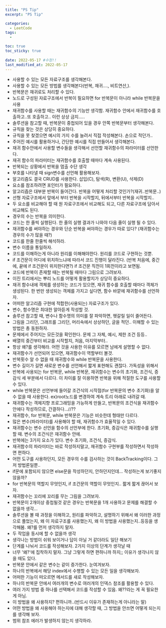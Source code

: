 ```yaml
---
title: "PS Tip"
excerpt: "PS Tip"

categories:
  - LeetCode
tags:
  - 

toc: true
toc_sticky: true
 
date: 2022-05-17 #수정!!
last_modified_at: 2022-05-17
---
```

- 사용할 수 있는 모든 자료구조를 생각해본다.
- 사용할 수 있는 모든 방법를 생각해본다(반복, 재귀...., 비트연산,).
- 반복문은 재귀로도 처리할 수 있다.
- 노드로 구성된 자료구조에서 반복이 필요하면 for 반복문이 아니라 while 반복문을 사용
- 재귀함수를 사용할 때는 재귀함수의 기능만 생각함. 재귀함수 안에서 재귀함수를 호출하고..또 호출하고.. 이런 상상 금지.....
- 솔루션을 참고할 때, 반복문이 중첩되어 있을 경우 안쪽 반복문부터 생각해본다.
- 규칙을 찾는 것은 상당히 중요하다.
- 규칙을 못 찾겠으면 예시의 가지 수를 늘려서 직접 작성해본다. 손으로 적던가..
- 주어진 예시를 활용하거나, 간단한 예시를 직접 만들어서 생각해본다.
- 재귀 함수안에서 사용할 변수들을 생각해서 선언할 재귀함수의 파라미터를 선언한다.
- 재귀 함수의 파라미터는 재귀함수를 호출할 때마다 계속 사용된다.
- 반복되는 상황에서 반복을 멈출 수단 생각
- 부호를 나타낼 때 sign변수를 선언해 활용해보자.
- 알고리즘도 결국 CRUD를 사용한다. 삽입(C), 탐색(R), 변환(U), 삭제(D)
- 요소를 참조하려면 포인터가 필요하다.
- 알고리즘은 대부분 반복이 들어간다. 반복을 어떻게 처리할 것인가?(재귀..반복문..)
- 선형 자료구조에서 앞에서 부터 반복을 시작할지, 뒤에서부터 반복을 시작할지..
- 두 요소를 비교해야 할 때 원 자료구조에서 비교해도 되고, 다른 자료구조에 담아서 비교해도 된다.
- 경우의 수는 반복을 의미한다.
- 코드는 한 줄씩 실행된다. 한 줄의 실행 결과가 나와야 다음 줄이 실행 될 수 있다.
- 재귀함수를 써야하는 경우와 단순 반복을 써야하는 경우가 따로 있다? (재귀함수는 경우의 수가 많을 때?)
- 코드를 한줄 한줄씩 해석하라.
- 변수 이름을 통일하자.
- 코드를 이해하는게 아니라 원리를 이해해야한다. 원리를 코드로 구현하는 것뿐.
- if 조건문이 어디에 위치하느냐에 따라서 코드 진행이 달라진다. (반복 처음에, 중간에, 끝에 if 조건문이 위치한다면?) if 조건문 직전이 1회전이라고 보면됨.
- 코드에 반복이 존재할 때는 반복될 때마다 그림으로 그려보자.
- 이진 트리에서는 뿌리 노드를 어떻게 활용할지가 상당히 중요하다.
- 재귀 함수내에 객체를 생성하는 코드가 있으면, 재귀 함수를 호출할 때마다 객체가 생성된다. 한 번만 생성되는 객체를 가지고 싶다면, 함수 바깥에 재귀함수를 선언하자.
- 어떠한 알고리즘 구현에 적합한(사용되는) 자료구조가 있다.
- 변수, 함수명은 최대한 알아듣게 작성할 것.
- 솔루션 참고할 때, 변수나 함수명의 의미를 잘 파악하면, 헷갈릴 일이 줄어든다.
- 그림을 그리던, 그래프를 그리던, 머리속에서 상상하던, 글을 적던.. 이해할 수 있는 방법은 총 동원하자.
- 문제에서 주어지는 모든것을 확인한다. 문제 그 자체, 예시, 제한 조건 등등..
- 배열의 중간부터 비교를 시작할지, 처음, 마지막부터..
- 항상 왜?를 생각해라. 어떤 것을 사용한 이유를 모르면 남에게 설명할 수 없다.
- 재귀함수가 선언되어 있으면, 재귀함수이 역할부터 볼것.
- 반복횟수 알 수 없을 때 재귀함수와 while 반복문을 사용한다.
- 변수 길이가 길면 새로운 변수를 선언해서 짧게 표현해도 괜찮다. 가독성을 위해서
- 반복에 사용되는 for 반복문, while 반복문, 재귀함수는 변수의 초기화, 조건식, 증감식 세 부분에서 다르다. 이 차이를 잘 이용하면 반복을 위해 적절한 도구를 사용할 수 있다.
- while 반복문은 선언부에 들어갈 조건식의 시작점(for 반복문의 변수 초기화)을 알 수 없을 때 사용한다. ex)root노드를 변경하여 계속 트리 아래로 내려갈 때.
- 재귀함수는 객체지향 프로그래밍을 가능하게 만들고, 반복문의 조건식을 재귀함수 안에다 작성하므로, 간결하다...//??
- 재귀함수, for 반복문, while 반복문은 기능은 비슷한데 형태만 다르다.
- 많은 변수(파라미터)를 사용해야 할 때, 재귀함수가 효율적일 수 있다.
- 재귀함수는 변수 선언을 함수의 선언부에 한다. 초기화, 증감식은 재귀함수를 실행할 때. 변수의 조건식은 재귀함수 안에.
- 반복에는 3가지 요소가 있다. 변수 초기화, 조건식, 증감식.
- 재귀함수의 파라미터는 바로 작성하지말고, 재귀함수 구현부를 작성하면서 작성하면 편하다.
- 어떤 도구를 사용하던지, 모든 경우의 수를 검사하는 것이 BackTracking이다. 그저 방법론일뿐..
- if문에 포함되지 않으면 else문을 작성하던지, 안하던지인데... 작성하는게 보기좋지 않을까?
- for 반복문의 역할지 무엇인지, if 조건문의 역할이 무엇인지.. 짧게 짧게 끊어서 보자.
- 재귀함수는 꼬리에 꼬리를 무는 그림을 그려보자.
- 반복문이 2개이상 중첩될것 같은 경우는 반복문을 1개 사용하고 문제를 해결할 수 없을까 생각...
- 솔루션을 볼 때 과정을 이해하고, 원리를 파악하고, 설명하기 위해서 왜 이러한 과정으로 풀었는지, 왜 이 자료구조를 사용했는지, 왜 이 방법을 사용했는지..등등을 생각해봄. 왜?를 먼저 생각하지 말자.
- 두 작업을 동시에 할 수 없을까 생각
- 생각나는 방법이 쉬워 보이거나 답이 아닐 거 같더라도 일단 해보기
- 단계를 나눠서 코드를 작성해보자. 2가지 이상의 단계가 생각날 때
- 너무 '왜?'에 집착하지 말자. 그냥 그렇게 하면 편하니까 하지;; 이유가 생각나지 않을 때도 있다.
- 반복문 안에서 같은 변수는 같이 증가한다. 눈여겨보자.
- 하나의 반복에서 해당 index에서 수행할 수 있는 모든 일을 생각해보자.
- 어떠한 기능이 떠오르면 메서드를 새로 작성해보자.
- 하나의 반복문 안에서 여러개의 변수로 여러개의 인덱스 참조를 활용할 수 있다.
- 여러 가지 방법 중 하나를 선택해서 코드를 작성할 수 있음. 왜??라는 게 꼭 필요한 게 아님.
- 이 방법을 왜 사용하지? 편하니까..(반드시 이유가 존재하는게 아니라는 말)
- 어떤 방법을 왜 사용해야 하는지에 대해 생각할 때, 그 방법을 안쓰면 어떻게 되는지를 생각해 보자.
- 범위 참조 에러가 발생하지 않는지 생각하라.